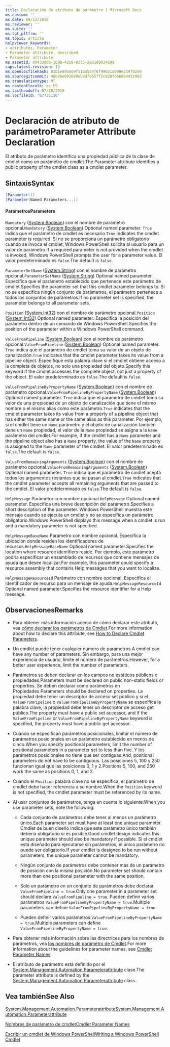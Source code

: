 ```yaml
---
title: Declaración de atributo de parámetro | Microsoft Docs
ms.custom: ''
ms.date: 09/13/2016
ms.reviewer: ''
ms.suite: ''
ms.tgt_pltfrm: ''
ms.topic: article
helpviewer_keywords:
- attributes, Parameter
- Parameter attribute, described
- Parameter attribute
ms.assetid: 08433d0b-169b-42c8-9335-2881d9034698
caps.latest.revision: 13
ms.openlocfilehash: 81b1ed95669f51ba554f6f99031d098e239f02e0
ms.sourcegitcommit: 46bebe692689ebedfe65ff2c828fe666b443198d
ms.translationtype: MT
ms.contentlocale: es-ES
ms.lasthandoff: 07/10/2019
ms.locfileid: "67735136"
---
```

# <a name="parameter-attribute-declaration"></a><span data-ttu-id="32f56-102">Declaración de atributo de parámetro</span><span class="sxs-lookup"><span data-stu-id="32f56-102">Parameter Attribute Declaration</span></span>

<span data-ttu-id="32f56-103">El atributo de parámetro identifica una propiedad pública de la clase de cmdlet como un parámetro de cmdlet.</span><span class="sxs-lookup"><span data-stu-id="32f56-103">The Parameter attribute identifies a public property of the cmdlet class as a cmdlet parameter.</span></span>

## <a name="syntax"></a><span data-ttu-id="32f56-104">Sintaxis</span><span class="sxs-lookup"><span data-stu-id="32f56-104">Syntax</span></span>

```csharp
[Parameter()]
[Parameter(Named Parameters...)]
```

#### <a name="parameters"></a><span data-ttu-id="32f56-105">Parámetros</span><span class="sxs-lookup"><span data-stu-id="32f56-105">Parameters</span></span>

<span data-ttu-id="32f56-106">`Mandatory` ([System.Boolean](/dotnet/api/System.Boolean)) con el nombre de parámetro opcional.</span><span class="sxs-lookup"><span data-stu-id="32f56-106">`Mandatory` ([System.Boolean](/dotnet/api/System.Boolean)) Optional named parameter.</span></span> <span data-ttu-id="32f56-107">`True` indica que el parámetro de cmdlet es necesario.</span><span class="sxs-lookup"><span data-stu-id="32f56-107">`True` indicates the cmdlet parameter is required.</span></span> <span data-ttu-id="32f56-108">Si no se proporciona un parámetro obligatorio cuando se invoca el cmdlet, Windows PowerShell solicita al usuario para un valor de parámetro.</span><span class="sxs-lookup"><span data-stu-id="32f56-108">If a required parameter is not provided when the cmdlet is invoked, Windows PowerShell prompts the user for a parameter value.</span></span> <span data-ttu-id="32f56-109">El valor predeterminado es `false`.</span><span class="sxs-lookup"><span data-stu-id="32f56-109">The default is `false`.</span></span>

<span data-ttu-id="32f56-110">`ParameterSetName` ([System.String](/dotnet/api/System.String)) con el nombre de parámetro opcional.</span><span class="sxs-lookup"><span data-stu-id="32f56-110">`ParameterSetName` ([System.String](/dotnet/api/System.String)) Optional named parameter.</span></span> <span data-ttu-id="32f56-111">Especifica que el parámetro establecido que pertenece este parámetro de cmdlet.</span><span class="sxs-lookup"><span data-stu-id="32f56-111">Specifies the parameter set that this cmdlet parameter belongs to.</span></span> <span data-ttu-id="32f56-112">Si no se especifica ningún conjunto de parámetros, el parámetro pertenece a todos los conjuntos de parámetros.</span><span class="sxs-lookup"><span data-stu-id="32f56-112">If no parameter set is specified, the parameter belongs to all parameter sets.</span></span>

<span data-ttu-id="32f56-113">`Position` ([System.Int32](/dotnet/api/System.Int32)) con el nombre de parámetro opcional.</span><span class="sxs-lookup"><span data-stu-id="32f56-113">`Position` ([System.Int32](/dotnet/api/System.Int32)) Optional named parameter.</span></span> <span data-ttu-id="32f56-114">Especifica la posición del parámetro dentro de un comando de Windows PowerShell.</span><span class="sxs-lookup"><span data-stu-id="32f56-114">Specifies the position of the parameter within a Windows PowerShell command.</span></span>

<span data-ttu-id="32f56-115">`ValueFromPipeline` ([System.Boolean](/dotnet/api/System.Boolean)) con el nombre de parámetro opcional.</span><span class="sxs-lookup"><span data-stu-id="32f56-115">`ValueFromPipeline` ([System.Boolean](/dotnet/api/System.Boolean)) Optional named parameter.</span></span> <span data-ttu-id="32f56-116">`True` indica que el parámetro de cmdlet toma su valor de un objeto de canalización.</span><span class="sxs-lookup"><span data-stu-id="32f56-116">`True` indicates that the cmdlet parameter takes its value from a pipeline object.</span></span> <span data-ttu-id="32f56-117">Especifique esta palabra clave si el cmdlet obtiene acceso a la completa de objetos, no solo una propiedad del objeto.</span><span class="sxs-lookup"><span data-stu-id="32f56-117">Specify this keyword if the cmdlet accesses the complete object, not just a property of the object.</span></span> <span data-ttu-id="32f56-118">El valor predeterminado es `false`.</span><span class="sxs-lookup"><span data-stu-id="32f56-118">The default is `false`.</span></span>

<span data-ttu-id="32f56-119">`ValueFromPipelineByPropertyName` ([System.Boolean](/dotnet/api/System.Boolean)) con el nombre de parámetro opcional.</span><span class="sxs-lookup"><span data-stu-id="32f56-119">`ValueFromPipelineByPropertyName` ([System.Boolean](/dotnet/api/System.Boolean)) Optional named parameter.</span></span> <span data-ttu-id="32f56-120">`True` indica que el parámetro de cmdlet toma su valor de una propiedad de un objeto de canalización que tiene el mismo nombre o el mismo alias como este parámetro.</span><span class="sxs-lookup"><span data-stu-id="32f56-120">`True` indicates that the cmdlet parameter takes its value from a property of a pipeline object that has either the same name or the same alias as this parameter.</span></span> <span data-ttu-id="32f56-121">Por ejemplo, si el cmdlet tiene un `Name` parámetro y el objeto de canalización también tiene un `Name` propiedad, el valor de la `Name` propiedad se asigna a la `Name` parámetro del cmdlet.</span><span class="sxs-lookup"><span data-stu-id="32f56-121">For example, if the cmdlet has a `Name` parameter and the pipeline object also has a `Name` property, the value of the `Name` property is assigned to the `Name` parameter of the cmdlet.</span></span> <span data-ttu-id="32f56-122">El valor predeterminado es `false`.</span><span class="sxs-lookup"><span data-stu-id="32f56-122">The default is `false`.</span></span>

<span data-ttu-id="32f56-123">`ValueFromRemainingArguments` ([System.Boolean](/dotnet/api/System.Boolean)) con el nombre de parámetro opcional.</span><span class="sxs-lookup"><span data-stu-id="32f56-123">`ValueFromRemainingArguments` ([System.Boolean](/dotnet/api/System.Boolean)) Optional named parameter.</span></span> <span data-ttu-id="32f56-124">`True` indica que el parámetro de cmdlet acepta todos los argumentos restantes que se pasan al cmdlet.</span><span class="sxs-lookup"><span data-stu-id="32f56-124">`True` indicates that the cmdlet parameter accepts all remaining arguments that are passed to the cmdlet.</span></span> <span data-ttu-id="32f56-125">El valor predeterminado es `false`.</span><span class="sxs-lookup"><span data-stu-id="32f56-125">The default is `false`.</span></span>

<span data-ttu-id="32f56-126">`HelpMessage` Parámetro con nombre opcional.</span><span class="sxs-lookup"><span data-stu-id="32f56-126">`HelpMessage` Optional named parameter.</span></span> <span data-ttu-id="32f56-127">Especifica una breve descripción del parámetro.</span><span class="sxs-lookup"><span data-stu-id="32f56-127">Specifies a short description of the parameter.</span></span> <span data-ttu-id="32f56-128">Windows PowerShell muestra este mensaje cuando se ejecuta un cmdlet y no se especifica un parámetro obligatorio.</span><span class="sxs-lookup"><span data-stu-id="32f56-128">Windows PowerShell displays this message when a cmdlet is run and a mandatory parameter is not specified.</span></span>

<span data-ttu-id="32f56-129">`HelpMessageBaseName` Parámetro con nombre opcional. Especifica la ubicación donde residen los identificadores de recursos.</span><span class="sxs-lookup"><span data-stu-id="32f56-129">`HelpMessageBaseName` Optional named parameter.Specifies the location where resource identifiers reside.</span></span> <span data-ttu-id="32f56-130">Por ejemplo, este parámetro podría especificar un ensamblado de recursos que contiene mensajes de ayuda que desee localizar.</span><span class="sxs-lookup"><span data-stu-id="32f56-130">For example, this parameter could specify a resource assembly that contains Help messages that you want to localize.</span></span>

<span data-ttu-id="32f56-131">`HelpMessageResourceId` Parámetro con nombre opcional. Especifica el identificador de recurso para un mensaje de ayuda.</span><span class="sxs-lookup"><span data-stu-id="32f56-131">`HelpMessageResourceId` Optional named parameter.Specifies the resource identifier for a Help message.</span></span>

## <a name="remarks"></a><span data-ttu-id="32f56-132">Observaciones</span><span class="sxs-lookup"><span data-stu-id="32f56-132">Remarks</span></span>

- <span data-ttu-id="32f56-133">Para obtener más información acerca de cómo declarar este atributo, vea [cómo declarar los parámetros de Cmdlet](./how-to-declare-cmdlet-parameters.md).</span><span class="sxs-lookup"><span data-stu-id="32f56-133">For more information about how to declare this attribute, see [How to Declare Cmdlet Parameters](./how-to-declare-cmdlet-parameters.md).</span></span>

- <span data-ttu-id="32f56-134">Un cmdlet puede tener cualquier número de parámetros.</span><span class="sxs-lookup"><span data-stu-id="32f56-134">A cmdlet can have any number of parameters.</span></span> <span data-ttu-id="32f56-135">Sin embargo, para una mejor experiencia de usuario, limite el número de parámetros.</span><span class="sxs-lookup"><span data-stu-id="32f56-135">However, for a better user experience, limit the number of parameters.</span></span>

- <span data-ttu-id="32f56-136">Parámetros se deben declarar en los campos no estáticos públicos o propiedades.</span><span class="sxs-lookup"><span data-stu-id="32f56-136">Parameters must be declared on public non-static fields or properties.</span></span> <span data-ttu-id="32f56-137">Se deben declarar como parámetros en Propiedades.</span><span class="sxs-lookup"><span data-stu-id="32f56-137">Parameters should be declared on properties.</span></span> <span data-ttu-id="32f56-138">La propiedad debe tener un descriptor de acceso set público y si el `ValueFromPipeline` o `ValueFromPipelineByPropertyName` se especifica la palabra clave, la propiedad debe tener un descriptor de acceso get público.</span><span class="sxs-lookup"><span data-stu-id="32f56-138">The property must have a public set accessor, and if the `ValueFromPipeline` or `ValueFromPipelineByPropertyName` keyword is specified, the property must have a public get accessor.</span></span>

- <span data-ttu-id="32f56-139">Cuando se especifican parámetros posicionales, limitar el número de parámetros posicionales en un parámetro establecido en menos de cinco.</span><span class="sxs-lookup"><span data-stu-id="32f56-139">When you specify positional parameters,  limit the number of positional parameters in a parameter set to less than five.</span></span> <span data-ttu-id="32f56-140">Y los parámetros posicionales no tiene que ser contiguas.</span><span class="sxs-lookup"><span data-stu-id="32f56-140">And, positional parameters do not have to be contiguous.</span></span> <span data-ttu-id="32f56-141">Las posiciones 5, 100 y 250 funcionan igual que las posiciones 0, 1 y 2.</span><span class="sxs-lookup"><span data-stu-id="32f56-141">Positions 5, 100, and 250 work the same as positions 0, 1, and 2.</span></span>

- <span data-ttu-id="32f56-142">Cuando el `Position` palabra clave no se especifica, el parámetro de cmdlet debe hacer referencia a su nombre.</span><span class="sxs-lookup"><span data-stu-id="32f56-142">When the `Position` keyword is not specified, the cmdlet parameter must be referenced by its name.</span></span>

- <span data-ttu-id="32f56-143">Al usar conjuntos de parámetros, tenga en cuenta lo siguiente:</span><span class="sxs-lookup"><span data-stu-id="32f56-143">When you use parameter sets, note the following:</span></span>

    - <span data-ttu-id="32f56-144">Cada conjunto de parámetros debe tener al menos un parámetro único.</span><span class="sxs-lookup"><span data-stu-id="32f56-144">Each parameter set must have at least one unique parameter.</span></span> <span data-ttu-id="32f56-145">Cmdlet de buen diseño indica que este parámetro único también debería obligatorio si es posible.</span><span class="sxs-lookup"><span data-stu-id="32f56-145">Good cmdlet design indicates this unique parameter should also be mandatory if possible.</span></span> <span data-ttu-id="32f56-146">Si el cmdlet está diseñado para ejecutarse sin parámetros, el único parámetro no puede ser obligatorio.</span><span class="sxs-lookup"><span data-stu-id="32f56-146">If your cmdlet is designed to be run without parameters, the unique parameter cannot be mandatory.</span></span>

    - <span data-ttu-id="32f56-147">Ningún conjunto de parámetros debe contener más de un parámetro de posición con la misma posición.</span><span class="sxs-lookup"><span data-stu-id="32f56-147">No parameter set should contain more than one positional parameter with the same position.</span></span>

    - <span data-ttu-id="32f56-148">Solo un parámetro en un conjunto de parámetros debe declarar `ValueFromPipeline = true`.</span><span class="sxs-lookup"><span data-stu-id="32f56-148">Only one parameter in a parameter set should declare `ValueFromPipeline = true`.</span></span> <span data-ttu-id="32f56-149">Pueden definir varios parámetros `ValueFromPipelineByPropertyName = true`.</span><span class="sxs-lookup"><span data-stu-id="32f56-149">Multiple parameters can define `ValueFromPipelineByPropertyName = true`.</span></span>

    - <span data-ttu-id="32f56-150">Pueden definir varios parámetros `ValueFromPipelineByPropertyName = true`.</span><span class="sxs-lookup"><span data-stu-id="32f56-150">Multiple parameters can define `ValueFromPipelineByPropertyName = true`.</span></span>

- <span data-ttu-id="32f56-151">Para obtener más información sobre las directrices para los nombres de parámetros, vea [los nombres de parámetro de Cmdlet](standard-cmdlet-parameter-names-and-types.md).</span><span class="sxs-lookup"><span data-stu-id="32f56-151">For more information about the guidelines for parameter names, see [Cmdlet Parameter Names](standard-cmdlet-parameter-names-and-types.md).</span></span>

- <span data-ttu-id="32f56-152">El atributo de parámetro está definido por el [System.Management.Automation.Parameterattribute](/dotnet/api/System.Management.Automation.ParameterAttribute) clase.</span><span class="sxs-lookup"><span data-stu-id="32f56-152">The parameter attribute is defined by the [System.Management.Automation.Parameterattribute](/dotnet/api/System.Management.Automation.ParameterAttribute) class.</span></span>

## <a name="see-also"></a><span data-ttu-id="32f56-153">Vea también</span><span class="sxs-lookup"><span data-stu-id="32f56-153">See Also</span></span>

[<span data-ttu-id="32f56-154">System.Management.Automation.Parameterattribute</span><span class="sxs-lookup"><span data-stu-id="32f56-154">System.Management.Automation.Parameterattribute</span></span>](/dotnet/api/System.Management.Automation.ParameterAttribute)

[<span data-ttu-id="32f56-155">Nombres de parámetro de cmdlet</span><span class="sxs-lookup"><span data-stu-id="32f56-155">Cmdlet Parameter Names</span></span>](standard-cmdlet-parameter-names-and-types.md)

[<span data-ttu-id="32f56-156">Escribir un cmdlet de Windows PowerShell</span><span class="sxs-lookup"><span data-stu-id="32f56-156">Writing a Windows PowerShell Cmdlet</span></span>](./writing-a-windows-powershell-cmdlet.md)
